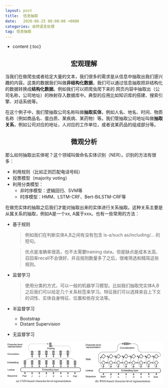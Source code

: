 ```yaml
---
layout: post
title:  信息抽取
date:   2020-06-25 00:00:00 +0800
categories: 自然语言处理
tag: 信息抽取
---
```


* content
{:toc}


<h2 align="center">宏观理解</h2>

当我们在做爬虫或者给定大量的文本，我们很多的需求是从信息中抽取出我们感兴趣的内容。这类的数据我们叫做**非结构化数据**，我们可以通过信息抽取把非结构化的数据转换成**结构化数据**。例如我们可以把爬虫爬下来的
网页内容中抽取出（公司名称，公司地址）的映射存入数据库中。典型的应用比如知识库的搭建、搜索引擎、对话系统等。

在这个例子中，我们管抽取公司名称叫做**抽取实体**，例如人名、地名、时间、物质名称（例如商品名、蛋白质、某疾病、某药物）等。我们管抽取公司地址叫做**抽取关系**，例如公司对应的地址，人对应的工作单位，或者说某药品的组成部分等。

<h2 align="center">微观分析</h2>

那么如何抽取出实体呢？这个领域叫做命名实体识别（NER）。识别的方法有很多：

* 利用规则（比如正则匹配电话号码）
* 投票模型（majority voting）
* 利用分类模型：
  - 非时序模型：逻辑回归、SVM等
  - 时序模型：HMM、LSTM-CRF、Bert-BiLSTM-CRF等
  
  
在做完实体的抽取之后我们才能对抽取出来的实体进行关系抽取。这种关系主要是从属关系的抽取，例如A是一个xx, A属于xxx。也有一些常用的方法：

* 基于规则
  > 例如我们在判断实体A,B之间有没有包含 is-a/such as/including/... 的短句。
  
  > 优点是准确率很高，也不太需要training data。但是缺点是成本太高、召回率recall不会很好、并且规则数量多了之后，很难筛选和精简这些规则。
* 监督学习
  > 使用分类的方式，可以一般的机器学习模型。比如我们抽取完实体A,B之后我们可以给定几个关系标签来学习。特征我们可以选择来自上下文的词性、实体自身特征、位置和依存文法等。
* 半监督学习
  - Bootstrap
  - Distant Supervision
* 无监督学习






<p align="center"> 
  <img src="/imgs/ie/1.png">
</p>
